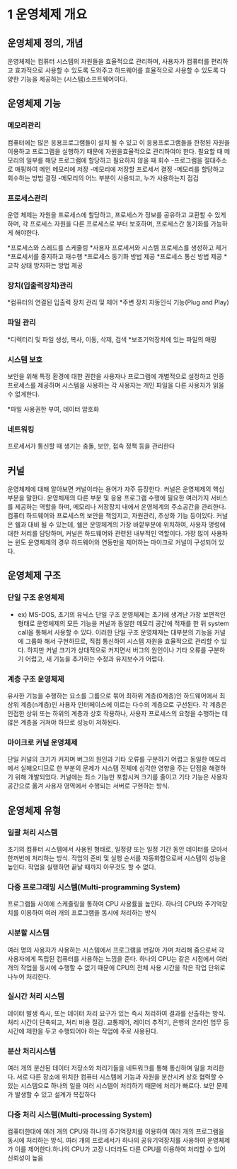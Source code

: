 1 운영체제 개요
==
## 운영체제 정의, 개념
운영체제는 컴퓨터 시스템의 자원들을 효율적으로 관리하며, 사용자가 컴퓨터를 편리하고 효과적으로 사용할 수 있도록 도와주고 하드웨어를 효율적으로 사용할 수 있도록 다양한 기능을 제공하는 (시스템)소프트웨어이다.

## 운영체제 기능

### 메모리관리
컴퓨터에는 많은 응용프로그램들이 설치 될 수 있고 이 응용프로그램들을 한정된 자원을 이용하고 프로그램을 실행하기 때문에 자원을효율적으로 관리하여야 한다. 필요할 때 메모리의 일부를 해당 프로그램에 할당하고 필요하지 않을 때 회수
		-프로그램을 절대주소로 매핑하여 메인 메모리에 저장
		-메모리에 저장할 프로세서 결정
		-메모리를 할당하고 회수하는 방법 결정
		-메모리의 어느 부분이 사용되고, 누가 사용하는지 점검
### 프로세스관리
운영 체제는 자원을 프로세스에 할당하고, 프로세스가 정보를 공유하고 교환할 수 있게 하며, 각 프로세스 자원을 다른 프로세스로	부터 보호하며, 프로세스간 동기화를 가능하게 해야한다.

*프로세스와 스레드를 스케줄링
*사용자 프로세서와 시스템 프로세스를 생성하고 제거
*프로세서를 중지하고 재수행
*프로세스 동기화 방법 제공
*프로세스 통신 방법 제공
*교착 상태 방지하는 방법 제공

### 장치(입출력장치)관리
*컴퓨터의 연결된 입출력 장치 관리 및 제어
*주변 장치 자동인식 기능(Plug and Play)

### 파일 관리
*디렉터리 및 파일 생성, 복사, 이동, 삭제, 검색
*보조기억장치에 있는 파일의 매핑
	
### 시스템 보호
보안을 위해 특정 환경에 대한 권한을 사용자나 프로그램에 개별적으로 설정하고 인증 프로세스를 제공하며 시스템을 사용하는
각 사용자는 개인 파일을 다른 사용자가 읽을 수 없게한다.
	
*파일 사용권한 부여, 데이터 암호화

### 네트워킹
프로세서가 통신할 때 생기는 충돌, 보안, 접속 정책 등을 관리한다 

## 커널
운영체제에 대해 알아보면 커널이라는 용어가 자주 등장한다. 커널은 운영체제의 핵심 부분을 말한다. 운영체제의 다른 부분 및 응용 프로그램 수행에 필요한 여러가지 서비스를 제공하는 역할을 하며, 메모리나 저장장치 내에서 운영체계의 주소공간을 관리한다.
컴퓨터 하드웨어와 프로세스의 보안을 책임지고, 자원관리, 추상화 기능 등이있다. 커널은 쉘과 대비 될 수 있는데, 쉘은 운영체계의 가장 바깥부분에 위치하여, 사용자 명령에 대한 처리를 담당하며, 커널은 하드웨어와 관련된 내부적인 역할이다.
가장 많이 사용하는 윈도 운영체제의 경우 하드웨어와 연동만을 제어하는 마이크로 커널이 구성되어 있다.



## 운영체제 구조

### 단일 구조 운영체제
- ex) MS-DOS, 초기의 유닉스
단일 구조 운영체제는 초기에 생겨난 가장 보편적인 형태로 운영체제의 모든 기능을 커널과 동일한 메모리 공간에 적재를 한 뒤 system call을 통해서 사용할 수 있다. 
이러한 단일 구조 운영체제는 대부분의 기능을 커널에 그룹화 해서 구현하므로, 직접 통신하여 시스템 자원을 효율적으로 관리할 수 있다.
하지만 커널 크기가 상대적으로 커지면서 버그의 원인이나 기타 오류를 구분하기 어렵고, 새 기능을 추가하는 수정과 유지보수가 어렵다.
### 계층 구조 운영체제
유사한 기능을 수행하는 요소를 그룹으로 묶어 최하위 계층(0계층)인 하드웨어에서 최상위 계층(n계층)인 사용자 인터페이스에 이르는 다수의 계층으로 구선된다.
각 계층은 인접한 상위 또는 하위의 계층과 상호 작용하나, 사용자 프로세스의 요청을 수행하는 데 많은 계층을 거쳐야 하므로 성능이 저하된다.
### 마이크로 커널 운영체제
단일 커널의 크기가 커지며 버그의 원인과 기타 오류를 구분하기 어렵고 동일한 메모리에서 실해오디므로 한 부분의 문제가 시스템 전체에 심각한 영향을 주는 단점을 해결하기 위해 개발되었다.
커널에는 최소 기능만 포함시켜 크기를 줄이고 기타 기능은 사용자 공간으로 옮겨 사용자 영역에서 수행되는 서버로 구현하는 방식.




## 운영체제 유형

### 일괄 처리 시스템
초기의 컴퓨터 시스템에서 사용된 형태로, 일정량 또는 일정 기간 동안 데이터를 모아서 한꺼번에 처리하는 방식. 작업의 준비 및 실행 순서를 자동화함으로써 시스템의 성능을 높인다. 작업을 실행하면 끝날 때까지 아무것도 할 수 없다.
### 다중 프로그래밍 시스템(Multi-programming System)
프로그램들 사이에 스케줄링을 통하여 CPU 사용률을 높인다. 하나의 CPU와 주기억장치를 이용하여 여러 개의 프로그램을 동시에 처리하는 방식
### 시분할 시스템
여러 명의 사용자가 사용하는 시스템에서 프로그램을 번갈아 가며 처리해 줌으로써 각 사용자에게 독립된 컴퓨터를 사용하는 느낌을 준다. 하나의 CPU는 같은 시점에서 여러 개의 작업을 동시에 수행할 수 없기 때문에 CPU의 전체 사용 시간을 작은 작업 단위로 나누어 처리한다.
### 실시간 처리 시스템
데이터 발생 즉시, 또는 데이터 처리 요구가 있는 즉시 처리하여 결과를 산출하는 방식. 처리 시간이 단축되고, 처리 비용 절감. 교통제어, 레이더 추적기, 은행의 온라인 업무 등 시간에 제한을 두고 수행되어야 하는 작업에 주로 사용된다.
### 분산 처리시스템
여러 개의 분산된 데이터 저장소와 처리기들을 네트워크를 통해 통신하며 일을 처리한다. 서로 다른 장소에 위치한 컴퓨터 시스템에 기능과 자원을 분산시켜 상호 협력할 수 있는 시스템으로 하나의 일을 여러 시스템이 처리하기 때문에 처리가 빠르다. 보안 문제가 발생할 수 있고 설계가 복잡하다
### 다중 처리 시스템(Multi-processing System)
컴퓨터한대에 여러 개의 CPU와 하나의 주기억장치를 이용하여 여러 개의 프로그램을 동시에 처리하는 방식. 여러 개의 프로세서가 하나의 공유기억장치를 사용하여 운영체제가 이를 제어한다.하나의 CPU가 고장 나더라도 다른 CPU를 이용하여 처리할 수 있어 신뢰성이 높음






